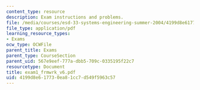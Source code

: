 ```yaml
---
content_type: resource
description: Exam instructions and problems.
file: /media/courses/esd-33-systems-engineering-summer-2004/4199d8e617730ea81cc7d549f5963c57_exam1_frmwrk_v6.pdf
file_type: application/pdf
learning_resource_types:
- Exams
ocw_type: OCWFile
parent_title: Exams
parent_type: CourseSection
parent_uid: 567e9eef-777a-dbb5-709c-0335195f22c7
resourcetype: Document
title: exam1_frmwrk_v6.pdf
uid: 4199d8e6-1773-0ea8-1cc7-d549f5963c57
---
```


